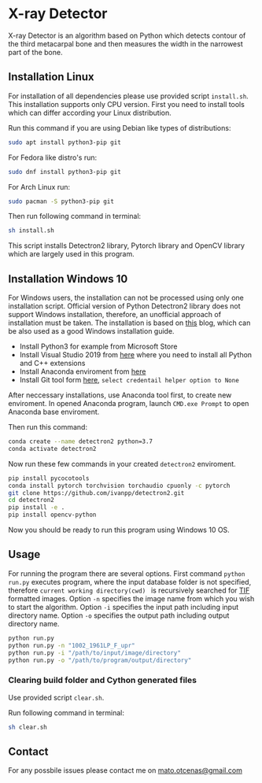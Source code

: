 <!--- Author: Matej Otčenáš --->

# X-ray Detector

X-ray Detector is an algorithm based on Python which detects contour of the third metacarpal bone and then measures the width in the narrowest part of the bone.

## Installation Linux

For installation of all dependencies please use provided script `install.sh`. This installation supports only CPU version.
First you need to install tools which can differ according your Linux distribution.

Run this command if you are using Debian like types of distributions:

```bash
sudo apt install python3-pip git
```

For Fedora like distro's run:

```bash
sudo dnf install python3-pip git
```

For Arch Linux run:

```bash
sudo pacman -S python3-pip git
```

Then run following command in terminal:

```bash
sh install.sh
```

This script installs Detectron2 library, Pytorch library and OpenCV library which are largely used in this program.

## Installation Windows 10

For Windows users, the installation can not be processed using only one installation script. Official version of Python Detectron2 library does not support Windows installation, therefore, an unofficial approach of installation must be taken. The installation is based on [this](https://ivanpp.cc/detectron2-walkthrough-windows/) blog, which can be also used as a good Windows installation guide.

- Install Python3 for example from Microsoft Store
- Install Visual Studio 2019 from [here](https://visualstudio.microsoft.com/vs/) where you need to install all Python and C++ extensions
- Install Anaconda enviroment from [here](https://www.anaconda.com/products/individual#windows) 
- Install Git tool form [here](https://git-scm.com/download/win), `select credentail helper option to None`


After neccessary installations, use Anaconda tool first, to create new enviroment. In opened Anaconda program, launch `CMD.exe Prompt` to open Anaconda base enviroment.

Then run this command:

```bash
conda create --name detectron2 python=3.7
conda activate detectron2
```

Now run these few commands in your created `detectron2` enviroment.

```bash
pip install pycocotools
conda install pytorch torchvision torchaudio cpuonly -c pytorch
git clone https://github.com/ivanpp/detectron2.git
cd detectron2
pip install -e .
pip install opencv-python
```

Now you should be ready to run this program using Windows 10 OS.


## Usage
For running the program there are several options. First command `python run.py` executes program, where the input database folder is not specified, therefore `current working directory(cwd)
` is recursively searched for [TIF](https://www.coreldraw.com/en/pages/tif-file/) formatted images.
Option `-n` specifies the image name from which you wish to start the algorithm.
Option `-i` specifies the input path including input directory name.
Option `-o` specifies the output path including output directory name.

```bash
python run.py
python run.py -n "1002_1961LP_F_upr"
python run.py -i "/path/to/input/image/directory"
python run.py -o "/path/to/program/output/directory"
```

### Clearing build folder and Cython generated files
Use provided script `clear.sh`.

Run following command in terminal:
```bash
sh clear.sh
```

## Contact

For any possbile issues please contact me on  <mato.otcenas@gmail.com>

